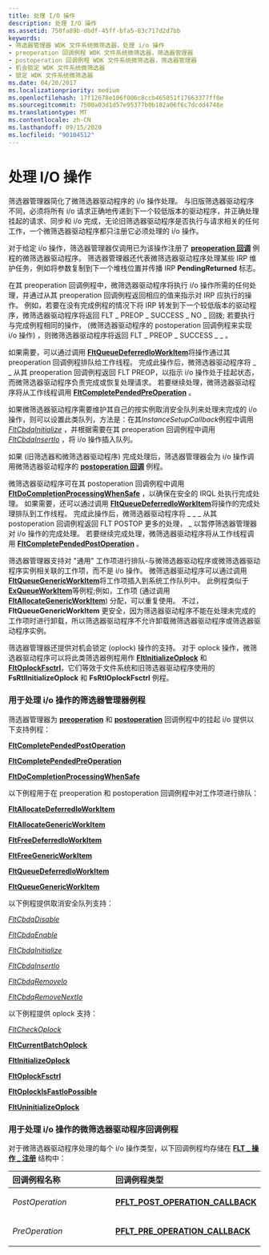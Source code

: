 ```yaml
---
title: 处理 I/O 操作
description: 处理 I/O 操作
ms.assetid: 750fa89b-dbdf-45ff-bfa5-83c717d2d7bb
keywords:
- 筛选器管理器 WDK 文件系统微筛选器，处理 i/o 操作
- preoperation 回调例程 WDK 文件系统微筛选器，筛选器管理器
- postoperation 回调例程 WDK 文件系统微筛选器，筛选器管理器
- 机会锁定 WDK 文件系统微筛选器
- 锁定 WDK 文件系统微筛选器
ms.date: 04/20/2017
ms.localizationpriority: medium
ms.openlocfilehash: 17f12678e106f006c8ccb465051f17663377ff0e
ms.sourcegitcommit: 7500a03d1d57e95377b0b182a06f6c7dcdd4748e
ms.translationtype: MT
ms.contentlocale: zh-CN
ms.lasthandoff: 09/15/2020
ms.locfileid: "90104512"
---
```

# <a name="processing-io-operations"></a>处理 I/O 操作


筛选器管理器简化了微筛选器驱动程序的 i/o 操作处理。 与旧版筛选器驱动程序不同，必须将所有 i/o 请求正确地传递到下一个较低版本的驱动程序，并正确处理挂起的请求、同步和 i/o 完成，无论旧筛选器驱动程序是否执行与请求相关的任何工作，一个微筛选器驱动程序都只注册它必须处理的 i/o 操作。

对于给定 i/o 操作，筛选器管理器仅调用已为该操作注册了 [**preoperation 回调**](/windows-hardware/drivers/ddi/fltkernel/nc-fltkernel-pflt_pre_operation_callback) 例程的微筛选器驱动程序。 筛选器管理器还代表微筛选器驱动程序处理某些 IRP 维护任务，例如将参数复制到下一个堆栈位置并传播 IRP **PendingReturned** 标志。

在其 preoperation 回调例程中，微筛选器驱动程序将执行 i/o 操作所需的任何处理，并通过从其 preoperation 回调例程返回相应的值来指示对 IRP 应执行的操作。 例如，若要在没有完成例程的情况下将 IRP 转发到下一个较低版本的驱动程序，微筛选器驱动程序将返回 FLT \_ PREOP \_ SUCCESS \_ NO \_ 回拨; 若要执行与完成例程相同的操作， (微筛选器驱动程序的 postoperation 回调例程来实现 i/o 操作) ，则微筛选器驱动程序将返回 FLT \_ PREOP \_ SUCCESS \_ \_ 。

如果需要，可以通过调用 [**FltQueueDeferredIoWorkItem**](/windows-hardware/drivers/ddi/fltkernel/nf-fltkernel-fltqueuedeferredioworkitem)将操作通过其 preoperation 回调例程排队给工作线程。 完成此操作后，微筛选器驱动程序将 \_ \_ 从其 preoperation 回调例程返回 FLT PREOP，以指示 i/o 操作处于挂起状态，而微筛选器驱动程序负责完成或恢复处理请求。 若要继续处理，微筛选器驱动程序将从工作线程调用 [**FltCompletePendedPreOperation**](/windows-hardware/drivers/ddi/fltkernel/nf-fltkernel-fltcompletependedpreoperation) 。

如果微筛选器驱动程序需要维护其自己的按实例取消安全队列来处理未完成的 i/o 操作，则可以设置此类队列，方法是：在其*InstanceSetupCallback*例程中调用[*FltCbdqInitialize*](/windows-hardware/drivers/ddi/fltkernel/nf-fltkernel-fltcbdqinitialize) ，并根据需要在其 preoperation 回调例程中调用[*FltCbdqInsertIo*](/windows-hardware/drivers/ddi/fltkernel/nf-fltkernel-fltcbdqinsertio) ，将 i/o 操作插入队列。

如果 (旧筛选器和微筛选器驱动程序) 完成处理后，筛选器管理器会为 i/o 操作调用微筛选器驱动程序的 [**postoperation 回调**](/windows-hardware/drivers/ddi/fltkernel/nc-fltkernel-pflt_post_operation_callback) 例程。

微筛选器驱动程序可在其 postoperation 回调例程中调用 [**FltDoCompletionProcessingWhenSafe**](/windows-hardware/drivers/ddi/fltkernel/nf-fltkernel-fltdocompletionprocessingwhensafe) ，以确保在安全的 IRQL 处执行完成处理。 如果需要，还可以通过调用 [**FltQueueDeferredIoWorkItem**](/windows-hardware/drivers/ddi/fltkernel/nf-fltkernel-fltqueuedeferredioworkitem)将操作的完成处理排队到工作线程。 完成此操作后，微筛选器驱动程序将 \_ \_ \_ 从其 postoperation 回调例程返回 FLT POSTOP 更多的处理， \_ 以暂停筛选器管理器对 i/o 操作的完成处理。 若要继续完成处理，微筛选器驱动程序将从工作线程调用 [**FltCompletePendedPostOperation**](/windows-hardware/drivers/ddi/fltkernel/nf-fltkernel-fltcompletependedpostoperation) 。

筛选器管理器支持对 "通用" 工作项进行排队-与微筛选器驱动程序或微筛选器驱动程序实例相关联的工作项，而不是 i/o 操作。 微筛选器驱动程序可以通过调用 [**FltQueueGenericWorkItem**](/windows-hardware/drivers/ddi/fltkernel/nf-fltkernel-fltqueuegenericworkitem)将工作项插入到系统工作队列中。 此例程类似于 [**ExQueueWorkItem**](/windows-hardware/drivers/ddi/wdm/nf-wdm-exqueueworkitem)等例程;例如，工作项 (通过调用 [**FltAllocateGenericWorkItem**](/windows-hardware/drivers/ddi/fltkernel/nf-fltkernel-fltallocategenericworkitem)) 分配，可以重复使用。 不过， **FltQueueGenericWorkItem** 更安全，因为筛选器驱动程序不能在处理未完成的工作项时进行卸载，所以筛选器驱动程序不允许卸载微筛选器驱动程序或筛选器驱动程序实例。

筛选器管理器还提供对机会锁定 (oplock) 操作的支持。 对于 oplock 操作，微筛选器驱动程序可以将此类筛选器例程用作 [**FltInitializeOplock**](/windows-hardware/drivers/ddi/fltkernel/nf-fltkernel-fltinitializeoplock) 和 [**FltOplockFsctrl**](/windows-hardware/drivers/ddi/fltkernel/nf-fltkernel-fltoplockfsctrl)，它们等效于文件系统和旧筛选器驱动程序使用的 **FsRtlInitializeOplock** 和 **FsRtlOplockFsctrl** 例程。

### <a name="span-idfilter_manager_routines_for_processing_i_o_operationsspanspan-idfilter_manager_routines_for_processing_i_o_operationsspanspan-idfilter_manager_routines_for_processing_i_o_operationsspanfilter-manager-routines-for-processing-io-operations"></a><span id="Filter_Manager_Routines_for_Processing_I_O_Operations"></span><span id="filter_manager_routines_for_processing_i_o_operations"></span><span id="FILTER_MANAGER_ROUTINES_FOR_PROCESSING_I_O_OPERATIONS"></span>用于处理 i/o 操作的筛选器管理器例程

筛选器管理器为 [**preoperation**](/windows-hardware/drivers/ddi/fltkernel/nc-fltkernel-pflt_pre_operation_callback) 和 [**postoperation**](/windows-hardware/drivers/ddi/fltkernel/nc-fltkernel-pflt_post_operation_callback) 回调例程中的挂起 i/o 提供以下支持例程：

[**FltCompletePendedPostOperation**](/windows-hardware/drivers/ddi/fltkernel/nf-fltkernel-fltcompletependedpostoperation)

[**FltCompletePendedPreOperation**](/windows-hardware/drivers/ddi/fltkernel/nf-fltkernel-fltcompletependedpreoperation)

[**FltDoCompletionProcessingWhenSafe**](/windows-hardware/drivers/ddi/fltkernel/nf-fltkernel-fltdocompletionprocessingwhensafe)

以下例程用于在 preoperation 和 postoperation 回调例程中对工作项进行排队：

[**FltAllocateDeferredIoWorkItem**](/windows-hardware/drivers/ddi/fltkernel/nf-fltkernel-fltallocatedeferredioworkitem)

[**FltAllocateGenericWorkItem**](/windows-hardware/drivers/ddi/fltkernel/nf-fltkernel-fltallocategenericworkitem)

[**FltFreeDeferredIoWorkItem**](/windows-hardware/drivers/ddi/fltkernel/nf-fltkernel-fltfreedeferredioworkitem)

[**FltFreeGenericWorkItem**](/windows-hardware/drivers/ddi/fltkernel/nf-fltkernel-fltfreegenericworkitem)

[**FltQueueDeferredIoWorkItem**](/windows-hardware/drivers/ddi/fltkernel/nf-fltkernel-fltqueuedeferredioworkitem)

[**FltQueueGenericWorkItem**](/windows-hardware/drivers/ddi/fltkernel/nf-fltkernel-fltqueuegenericworkitem)

以下例程提供取消安全队列支持：

[*FltCbdqDisable*](/windows-hardware/drivers/ddi/fltkernel/nf-fltkernel-fltcbdqdisable)

[*FltCbdqEnable*](/windows-hardware/drivers/ddi/fltkernel/nf-fltkernel-fltcbdqenable)

[*FltCbdqInitialize*](/windows-hardware/drivers/ddi/fltkernel/nf-fltkernel-fltcbdqinitialize)

[*FltCbdqInsertIo*](/windows-hardware/drivers/ddi/fltkernel/nf-fltkernel-fltcbdqinsertio)

[*FltCbdqRemoveIo*](/windows-hardware/drivers/ddi/fltkernel/nf-fltkernel-fltcbdqremoveio)

[*FltCbdqRemoveNextIo*](/windows-hardware/drivers/ddi/fltkernel/nf-fltkernel-fltcbdqremovenextio)

以下例程提供 oplock 支持：

[*FltCheckOplock*](/windows-hardware/drivers/ddi/fltkernel/nf-fltkernel-fltcheckoplock)

[**FltCurrentBatchOplock**](/windows-hardware/drivers/ddi/fltkernel/nf-fltkernel-fltcurrentbatchoplock)

[**FltInitializeOplock**](/windows-hardware/drivers/ddi/fltkernel/nf-fltkernel-fltinitializeoplock)

[**FltOplockFsctrl**](/windows-hardware/drivers/ddi/fltkernel/nf-fltkernel-fltoplockfsctrl)

[**FltOplockIsFastIoPossible**](/windows-hardware/drivers/ddi/fltkernel/nf-fltkernel-fltoplockisfastiopossible)

[**FltUninitializeOplock**](/windows-hardware/drivers/ddi/fltkernel/nf-fltkernel-fltuninitializeoplock)

### <a name="span-idminifilter_driver_callback_routines_for_processing_i_o_operationsspanspan-idminifilter_driver_callback_routines_for_processing_i_o_operationsspanspan-idminifilter_driver_callback_routines_for_processing_i_o_operationsspanminifilter-driver-callback-routines-for-processing-io-operations"></a><span id="Minifilter_Driver_Callback_Routines_for_Processing_I_O_Operations"></span><span id="minifilter_driver_callback_routines_for_processing_i_o_operations"></span><span id="MINIFILTER_DRIVER_CALLBACK_ROUTINES_FOR_PROCESSING_I_O_OPERATIONS"></span>用于处理 i/o 操作的微筛选器驱动程序回调例程

对于微筛选器驱动程序处理的每个 i/o 操作类型，以下回调例程均存储在 [**FLT \_ 操作 \_ 注册**](/windows-hardware/drivers/ddi/fltkernel/ns-fltkernel-_flt_operation_registration) 结构中：

<table>
<colgroup>
<col width="50%" />
<col width="50%" />
</colgroup>
<thead>
<tr class="header">
<th align="left">回调例程名称</th>
<th align="left">回调例程类型</th>
</tr>
</thead>
<tbody>
<tr class="odd">
<td align="left"><p><em>PostOperation</em></p></td>
<td align="left"><p><a href="/windows-hardware/drivers/ddi/fltkernel/nc-fltkernel-pflt_post_operation_callback" data-raw-source="[&lt;strong&gt;PFLT_POST_OPERATION_CALLBACK&lt;/strong&gt;](/windows-hardware/drivers/ddi/fltkernel/nc-fltkernel-pflt_post_operation_callback)"><strong>PFLT_POST_OPERATION_CALLBACK</strong></a></p></td>
</tr>
<tr class="even">
<td align="left"><p><em>PreOperation</em></p></td>
<td align="left"><p><a href="/windows-hardware/drivers/ddi/fltkernel/nc-fltkernel-pflt_pre_operation_callback" data-raw-source="[&lt;strong&gt;PFLT_PRE_OPERATION_CALLBACK&lt;/strong&gt;](/windows-hardware/drivers/ddi/fltkernel/nc-fltkernel-pflt_pre_operation_callback)"><strong>PFLT_PRE_OPERATION_CALLBACK</strong></a></p></td>
</tr>
</tbody>
</table>

 

